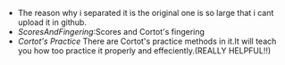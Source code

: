 - The reason why i separated it is the original one is so large that i cant upload it in github.
- *ScoresAndFingering*:Scores and Cortot's fingering
- *Cortot's Practice* There are Cortot's practice methods in it.It will teach you how too practice it properly and effeciently.(REALLY HELPFUL!!)
